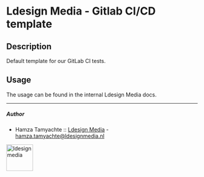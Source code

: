 # Ldesign Media - Gitlab CI/CD template

## Description

Default template for our GitLab CI tests.

## Usage

The usage can be found in the internal Ldesign Media docs.

---

##### Author

* Hamza Tamyachte :: [Ldesign Media](https://ldesignmedia.nl/) -  [hamza.tamyachte@ldesignmedia.nl](hamza.tamyachte@ldesignmedia.nl)

<img src="https://ldesignmedia.nl/themes/ldesignmedia/assets/images/logo/logo.svg" alt="ldesignmedia" height="70px">
